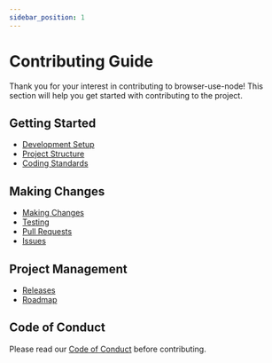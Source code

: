 ```yaml
---
sidebar_position: 1
---
```


# Contributing Guide

Thank you for your interest in contributing to browser-use-node! This section will help you get started with contributing to the project.

## Getting Started

- [Development Setup](./development-setup.md)
- [Project Structure](./project-structure.md)
- [Coding Standards](./coding-standards.md)

## Making Changes

- [Making Changes](./making-changes.md)
- [Testing](./testing.md)
- [Pull Requests](./pull-requests.md)
- [Issues](./issues.md)

## Project Management

- [Releases](./releases.md)
- [Roadmap](./roadmap.md)

## Code of Conduct

Please read our [Code of Conduct](https://github.com/browser-use/browser-use-node/blob/main/CODE_OF_CONDUCT.md) before contributing.